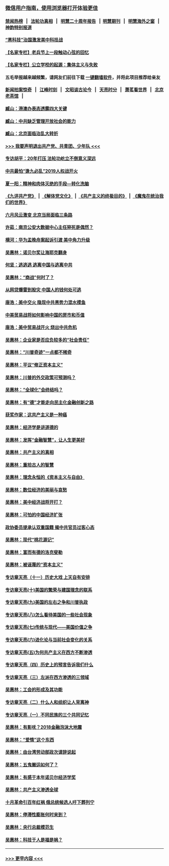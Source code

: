 ### [微信用户指南，使用浏览器打开体验更佳](https://github.com/gfw-breaker/banned-news1/blob/master/indexes/wechat-guide.md?t=0)
#### [禁闻热榜](热点新闻.md?t=0)  &nbsp;&nbsp;|&nbsp;&nbsp; [法轮功真相](https://github.com/gfw-breaker/truth/blob/master/README.md?t=0) &nbsp;&nbsp;|&nbsp;&nbsp; [明慧二十周年报告](https://github.com/gfw-breaker/mh-reports/blob/master/README.md?t=0) &nbsp;&nbsp;|&nbsp;&nbsp;[明慧期刊](https://github.com/gfw-breaker/mh-qikan) &nbsp;&nbsp;|&nbsp;&nbsp; [明慧海外之窗](https://github.com/gfw-breaker/mh-news/blob/master/README.md?t=0) &nbsp;&nbsp;|&nbsp;&nbsp; [神韵特别报道](https://github.com/gfw-breaker/mh-news/blob/master/shenyun.md?t=0)
#### [“黑科技”治国激发美中科技战](../pages/nsc423/n11638056.md?t=02031011) 
#### [【名家专栏】老兵节上一段触动心弦的回忆](../pages/nsc423/n11646016.md?t=02031011) 
#### [【名家专栏】公立学校的起源：集体主义与失败](../pages/nsc423/n11601833.md?t=02031011) 
#### 五毛举报越来越频繁，请网友们前往下载 [一键翻墙软件](https://github.com/gfw-breaker/ssr-accounts)，并将此项目推荐给亲友
#### [新闻拍案惊奇](https://github.com/gfw-breaker/banned-news1/blob/master/pages/link4.md) &nbsp;&nbsp;|&nbsp;&nbsp; [江峰时刻](https://github.com/gfw-breaker/banned-news1/blob/master/pages/link4.md) &nbsp;&nbsp;|&nbsp;&nbsp; [文昭谈古论今](https://github.com/gfw-breaker/banned-news1/blob/master/pages/link4.md) &nbsp;&nbsp;|&nbsp;&nbsp; [天亮时分](https://github.com/gfw-breaker/banned-news1/blob/master/pages/link4.md) &nbsp;&nbsp;|&nbsp;&nbsp; [萧茗看世界](https://github.com/gfw-breaker/banned-news1/blob/master/pages/link4.md) &nbsp;&nbsp;|&nbsp;&nbsp; [北京老茶馆](https://github.com/gfw-breaker/banned-news1/blob/master/pages/link4.md) &nbsp;&nbsp;|&nbsp;&nbsp; 
#### [臧山：港澳办表态透露四大关键](../pages/nsc423/n11421628.md?t=02031011) 
#### [臧山：中共缺乏管理开放社会的能力](../pages/nsc423/n11407457.md?t=02031011) 
#### [臧山：北京面临治乱大转折](../pages/nsc423/n11406895.md?t=02031011) 
#### [>>> 我要声明退出共产党、共青团、少年队 <<<](https://github.com/begood0513/goodnews/blob/master/quit/letter.md) 
#### [专访胡平：20年打压 法轮功屹立不倒意义深远](../pages/nsc423/n11398800.md?t=02031011) 
#### [中共最怕“逢九必乱”2019人权战开火](../pages/nsc423/n11385248.md?t=02031011) 
#### [夏一阳：精神和肉体灭绝的手段—转化洗脑](../pages/nsc423/n11368250.md?t=02031011) 
#### [《九评共产党》](https://github.com/begood0513/9ping.md/blob/master/README.md) &nbsp;|&nbsp; [《解体党文化》](../../../../jtdwh.md/blob/master/README.md)  &nbsp;|&nbsp; [《共产主义的终极目的》](../../../../gczydzjmd.md/blob/master/README.md) &nbsp;|&nbsp; [《魔鬼在统治我们的世界》](../../../../mgztzwmdsj.md/blob/master/README.md) 
#### [六月风云激变 北京当局面临三条路](../pages/nsc423/n11313668.md?t=02031011) 
#### [许茹：南京公安大数据中心主任猝死是偶然？](../pages/nsc423/n11064744.md?t=02031011) 
#### [横河：华为孟晚舟案起诉引渡 美中角力升级](../pages/nsc423/n11027230.md?t=02031011) 
#### [吴惠林：诺贝尔奖让海耶克翻身](../pages/nsc423/n10890049.md?t=02031011) 
#### [何坚：逃逃逃 逃离中国与逃离中共](../pages/nsc423/n10592891.md?t=02031011) 
#### [吴惠林：“商战”何时了？](../pages/nsc423/n10573558.md?t=02031011) 
#### [从网贷爆雷到股灾 中国人的钱何处可逃](../pages/nsc423/n10572800.md?t=02031011) 
#### [唐浩：美中交火 隐现中共黑势力混水摸鱼](../pages/nsc423/n10544040.md?t=02031011) 
#### [中美贸易战将如何影响中国的房市和币值](../pages/nsc423/n10543697.md?t=02031011) 
#### [唐浩：美中贸易战开火 烧出中共危机](../pages/nsc423/n10540126.md?t=02031011) 
#### [吴惠林：企业家是否应负较多的“社会责任”](../pages/nsc423/n10535022.md?t=02031011) 
#### [吴惠林：“川普奇迹”一点都不稀奇](../pages/nsc423/n10512808.md?t=02031011) 
#### [吴惠林：平议“修正资本主义”](../pages/nsc423/n10495724.md?t=02031011) 
#### [吴惠林：川普的外交政策可预测吗？](../pages/nsc423/n10462387.md?t=02031011) 
#### [吴惠林：“全球化”会终结吗？](../pages/nsc423/n10452838.md?t=02031011) 
#### [吴惠林：有“德”才能走向民主化金融创新之路](../pages/nsc423/n10432292.md?t=02031011) 
#### [获奖作家：这共产主义是一种癌](../pages/nsc423/n10431541.md?t=02031011) 
#### [吴惠林：经济学是讲道德的](../pages/nsc423/n10398014.md?t=02031011) 
#### [吴惠林：发挥“金融智慧”，让人生更美好](../pages/nsc423/n10375019.md?t=02031011) 
#### [吴惠林：共产主义的真相](../pages/nsc423/n10351394.md?t=02031011) 
#### [吴惠林：重拾古人的智慧](../pages/nsc423/n10337691.md?t=02031011) 
#### [吴惠林：理念永恒的《资本主义与自由》](../pages/nsc423/n10316274.md?t=02031011) 
#### [吴惠林：数位经济的美丽与哀愁](../pages/nsc423/n10292946.md?t=02031011) 
#### [吴惠林：美中经济战将开打？](../pages/nsc423/n10258825.md?t=02031011) 
#### [吴惠林：可怕的中国经济扩张](../pages/nsc423/n10219147.md?t=02031011) 
#### [政协委员提承认双重国籍 揭中共官员过客心态](../pages/nsc423/n10208809.md?t=02031011) 
#### [吴惠林：现代“桃花源记”](../pages/nsc423/n10185234.md?t=02031011) 
#### [吴惠林：富而有德的洛克斐勒](../pages/nsc423/n10142264.md?t=02031011) 
#### [吴惠林：被诬蔑的“资本主义”](../pages/nsc423/n10124816.md?t=02031011) 
#### [专访章天亮（十一）历史大戏 上天自有安排](../pages/nsc423/n10094905.md?t=02031011) 
#### [专访章天亮(十)美国的繁荣与建国理念的联系](../pages/nsc423/n10094899.md?t=02031011) 
#### [专访章天亮(九)美国的左右之争和川普执政](../pages/nsc423/n10094889.md?t=02031011) 
#### [专访章天亮(八)怎么看待美国的一些社会现象](../pages/nsc423/n10094857.md?t=02031011) 
#### [专访章天亮(七)传统与现代——美国价值之争](../pages/nsc423/n10093140.md?t=02031011) 
#### [专访章天亮(六)进化论与当前社会变化的关系](../pages/nsc423/n10092036.md?t=02031011) 
#### [专访章天亮(五)为何共产主义在西方不断渗透](../pages/nsc423/n10083620.md?t=02031011) 
#### [专访章天亮（四）历史上的预言告诉我们什么](../pages/nsc423/n10083606.md?t=02031011) 
#### [专访章天亮（三）左派在西方渗透的三领域](../pages/nsc423/n10081115.md?t=02031011) 
#### [吴惠林：工会的形成及其功能](../pages/nsc423/n10080633.md?t=02031011) 
#### [专访章天亮（二）什么人和组织让人背离神](../pages/nsc423/n10076637.md?t=02031011) 
#### [专访章天亮（一）不同民族的三个共同记忆](../pages/nsc423/n10074188.md?t=02031011) 
#### [吴惠林：有影呒？2018金融泡沫大地震](../pages/nsc423/n10040534.md?t=02031011) 
#### [吴惠林：“爱情”这个东西](../pages/nsc423/n10019423.md?t=02031011) 
#### [吴惠林：由台湾劳动部政次请辞说起](../pages/nsc423/n9979679.md?t=02031011) 
#### [吴惠林：五鬼搬运如何了？](../pages/nsc423/n9925338.md?t=02031011) 
#### [吴惠林：有感于本年诺贝尔经济学奖](../pages/nsc423/n9871883.md?t=02031011) 
#### [吴惠林：共产主义渗透全球](../pages/nsc423/n9812748.md?t=02031011) 
#### [十月革命引百年红祸 俄总统候选人吁下葬列宁](../pages/nsc423/n9810182.md?t=02031011) 
#### [吴惠林：停滞性膨胀何时来到？](../pages/nsc423/n9764136.md?t=02031011) 
#### [吴惠林：央行总裁模范生](../pages/nsc423/n9728134.md?t=02031011) 
#### [吴惠林：科技于人是福是祸？](../pages/nsc423/n9672982.md?t=02031011) 

----
#### [ >>> 更早内容 <<< ](../indexes/nsc423-earlier.md)
